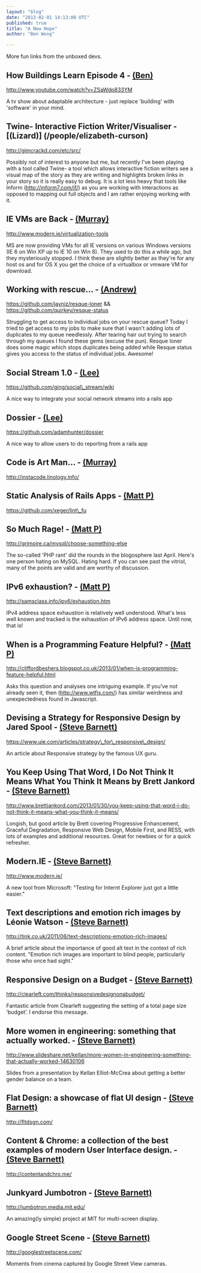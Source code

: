 ```yaml
---
layout: "blog"
date: "2013-02-01 14:13:00 UTC"
published: true
title: "A New Hope"
author: "Ben Wong"

---
```


More fun links from the unboxed devs.

## How Buildings Learn Episode 4 - [(Ben)](/people/ben-wong)

http://www.youtube.com/watch?v=ZSaWdp833YM

A tv show about adaptable architecture - just replace 'building' with 'software' in your mind.

 ## Twine- Interactive Fiction Writer/Visualiser - [(Lizard)] (/people/elizabeth-curson)

http://gimcrackd.com/etc/src/

Possibly not of interest to anyone but me, but recently I've been playing with a tool called Twine- a tool which allows interactive fiction writers see a visual map of the story as they are writing and highlights broken links in your story so it is really easy to debug. It is a lot less heavy that tools like Inform (http://inform7.com/if/) as you are working with interactions as opposed to mapping out full objects and I am rather enjoying working with it.

 ## IE VMs are Back - [(Murray)](/people/murray-steele)

http://www.modern.ie/virtualization-tools

MS are now providing VMs for all IE versions on various Windows versions (IE 6 on Win XP up to IE 10 on Win 8). They used to do this a while ago, but they mysteriously stopped. I think these are slightly better as they're for any host os and for OS X you get the choice of a virtualbox or vmware VM for download.

## Working with rescue… - [(Andrew)](/people/andrew-mitchell)

https://github.com/jayniz/resque-loner && https://github.com/quirkey/resque-status

Struggling to get access to individual jobs on your rescue queue? Today I tried to get access to my jobs to make sure that I wasn't adding lots of duplicates to my queue needlessly. After tearing hair out trying to search through my queues I found these gems (excuse the pun). Resque loner does some magic which stops duplicates being added while Resque status gives you access to the status of individual jobs. Awesome!

 ## Social Stream 1.0 - [(Lee)](/people/lee-richmond)

https://github.com/ging/social\_stream/wiki

A nice way to integrate your social network streams into a rails app

## Dossier - [(Lee)](/people/lee-richmond)

https://github.com/adamhunter/dossier

A nice way to allow users to do reporting from a rails app

## Code is Art Man... - [(Murray)](/people/murray-steele)

http://instacode.linology.info/ 

## Static Analysis of Rails Apps - [(Matt P)](/people/matt-peperell)

https://github.com/xeger/lint\_fu

## So Much Rage! - [(Matt P)](/people/matt-peperell)

http://grimoire.ca/mysql/choose-something-else

The so-called 'PHP rant' did the rounds in the blogosphere last April. Here's one person hating on MySQL. Hating hard. If you can see past the vitriol, many of the points are valid and are worthy of discussion.

## IPv6 exhaustion? - [(Matt P)](/people/matt-peperell)

http://samsclass.info/ipv6/exhaustion.htm

IPv4 address space exhaustion is relatively well understood. What's less well known and tracked is the exhaustion of IPv6 address space. Until now, that is!

## When is a Programming Feature Helpful? - [(Matt P)](/people/matt-peperell)

http://cliffordbeshers.blogspot.co.uk/2013/01/when-is-programming-feature-helpful.html

Asks this question and analyses one intriguing example. If you've not already seen it, then (http://www.wtfjs.com/) has similar weirdness and unexpectedness found in Javascript.

## Devising a Strategy for Responsive Design by Jared Spool - [(Steve Barnett)](/people/steve-barnett)

https://www.uie.com/articles/strategy\_for\_responsive\_design/

An article about Responsive strategy by the famous UX guru.

## You Keep Using That Word, I Do Not Think It Means What You Think It Means by Brett Jankord - [(Steve Barnett)](/people/steve-barnett)

http://www.brettjankord.com/2013/01/30/you-keep-using-that-word-i-do-not-think-it-means-what-you-think-it-means/

Longish, but good article by Brett covering Progressive Enhancement, Graceful Degradation, Responsive Web Design, Mobile First, and RESS, with lots of examples and additional resources. Great for newbies or for a quick refresher.

## Modern.IE - [(Steve Barnett)](/people/steve-barnett)

http://www.modern.ie/

A new tool from Microsoft: "Testing for Internt Explorer just got a little easier."

## Text descriptions and emotion rich images by Léonie Watson - [(Steve Barnett)](/people/steve-barnett)

http://tink.co.uk/2011/06/text-descriptions-emotion-rich-images/

A brief article about the importance of good alt text in the context of rich content. "Emotion rich images are important to blind people, particularly those who once had sight."

## Responsive Design on a Budget - [(Steve Barnett)](/people/steve-barnett)

http://clearleft.com/thinks/responsivedesignonabudget/

Fantastic article from Clearleft suggesting the setting of a total page size ‘budget’. I endorse this message.

## More women in engineering: something that actually worked. - [(Steve Barnett)](/people/steve-barnett)

http://www.slideshare.net/kellan/more-women-in-engineering-something-that-actually-worked-14630106

Slides from a presentation by Kellan Elliot-McCrea about getting a better gender balance on a team.

## Flat Design: a showcase of flat UI design - [(Steve Barnett)](/people/steve-barnett)

http://fltdsgn.com/

## Content & Chrome: a collection of the best examples of modern User Interface design. - [(Steve Barnett)](/people/steve-barnett)

http://contentandchro.me/

## Junkyard Jumbotron - [(Steve Barnett)](/people/steve-barnett)

http://jumbotron.media.mit.edu/

An amazing(ly simple) project at MIT for multi-screen display.

## Google Street Scene - [(Steve Barnett)](/people/steve-barnett)

http://googlestreetscene.com/

Moments from cinema captured by Google Street View cameras.


